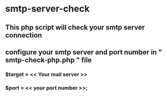 # smtp-server-check


## This php script will check your smtp server connection
## configure your smtp server and port number in " smtp-check-php.php " file
### $target = << Your mail server >>
### $port = << your port number >>;
